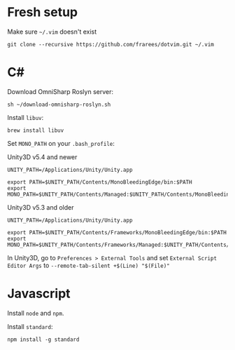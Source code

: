 # Fresh setup

Make sure `~/.vim` doesn't exist

```
git clone --recursive https://github.com/frarees/dotvim.git ~/.vim
```

# C#

Download OmniSharp Roslyn server:

```
sh ~/download-omnisharp-roslyn.sh
```

Install `libuv`:

```
brew install libuv
```

Set `MONO_PATH` on your `.bash_profile`:

Unity3D v5.4 and newer

```
UNITY_PATH=/Applications/Unity/Unity.app

export PATH=$UNITY_PATH/Contents/MonoBleedingEdge/bin:$PATH
export MONO_PATH=$UNITY_PATH/Contents/Managed:$UNITY_PATH/Contents/MonoBleedingEdge/lib/mono/4.5:$UNITY_PATH/Contents/Mono/lib/mono/2.0
```

Unity3D v5.3 and older

```
UNITY_PATH=/Applications/Unity/Unity.app

export PATH=$UNITY_PATH/Contents/Frameworks/MonoBleedingEdge/bin:$PATH
export MONO_PATH=$UNITY_PATH/Contents/Frameworks/Managed:$UNITY_PATH/Contents/Frameworks/MonoBleedingEdge/lib/mono/4.5
```

In Unity3D, go to `Preferences > External Tools` and set `External Script Editor Args` to `--remote-tab-silent +$(Line) "$(File)"`

# Javascript

Install `node` and `npm`.

Install `standard`:

```
npm install -g standard
```
